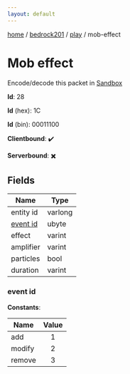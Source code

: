 ```yaml
---
layout: default
---
```


[home](/)  /  [bedrock201](/protocol/bedrock201)  /  [play](/protocol/bedrock201/play)  /  mob-effect

# Mob effect

Encode/decode this packet in [Sandbox](../../../sandbox/bedrock201#play.mob_effect)

**Id**: 28

**Id** (hex): 1C

**Id** (bin): 00011100

**Clientbound**: ✔️

**Serverbound**: ✖️

## Fields

Name | Type
---|---
entity id | varlong
[event id](#event-id) | ubyte
effect | varint
amplifier | varint
particles | bool
duration | varint

### event id

**Constants**:

Name | Value
---|:---:
add | 1
modify | 2
remove | 3
